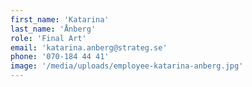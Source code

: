 ```yaml
---
first_name: 'Katarina'
last_name: 'Ånberg'
role: 'Final Art'
email: 'katarina.anberg@strateg.se'
phone: '070-184 44 41'
image: '/media/uploads/employee-katarina-anberg.jpg'
---
```

